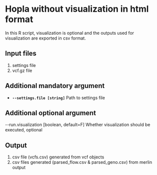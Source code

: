 # Hopla without visualization in html format

In this R script, visualization is optional and the outputs used for visualization are exported in csv format.

## Input files

1. settings file
2. vcf.gz file

## Additional mandatory argument

- **`--settings.file [string]`** Path to settings file

## Additional optional argument

--run.visualization [boolean, default=F] Whether visualization should be executed, optional

## Output

1. csv file (vcfs.csv) generated from vcf objects
2. csv files generated (parsed_flow.csv & parsed_geno.csv) from merlin output

